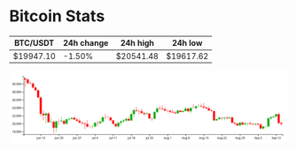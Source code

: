 # Bitcoin Stats

BTC/USDT|24h change|24h high|24h low|
|---|---|---|---|
|$19947.10|-1.50%|$20541.48|$19617.62|

<img src="./chart.svg">
